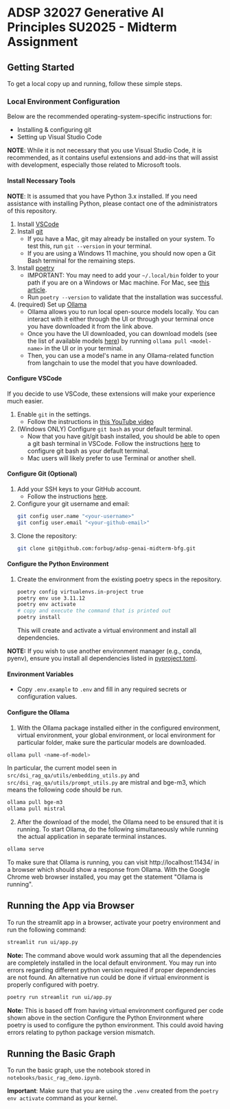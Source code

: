 # ADSP 32027 Generative AI Principles SU2025 - Midterm Assignment

## Getting Started

To get a local copy up and running, follow these simple steps.

### Local Environment Configuration

Below are the recommended operating-system-specific instructions for:
* Installing & configuring git
* Setting up Visual Studio Code

**NOTE**: While it is not necessary that you use Visual Studio Code, it is recommended, as it contains useful extensions and add-ins that will assist with development, especially those related to Microsoft tools.

#### Install Necessary Tools

**NOTE**: It is assumed that you have Python 3.x installed. If you need assistance with installing Python, please contact one of the administrators of this repository.

1. Install [VSCode](https://code.visualstudio.com/download)
2. Install [git](https://git-scm.com/downloads)
   * If you have a Mac, git may already be installed on your system. To test this, run `git --version` in your terminal.
   * If you are using a Windows 11 machine, you should now open a Git Bash terminal for the remaining steps.
3. Install [poetry](https://python-poetry.org/docs/#installation)
   * IMPORTANT: You may need to add your `~/.local/bin` folder to your path if you are on a Windows or Mac machine. For Mac, see [this article](https://medium.com/@B-Treftz/macos-adding-a-directory-to-your-path-fe7f19edd2f7).
   * Run `poetry --version` to validate that the installation was successful.
4. (required) Set up [Ollama](https://ollama.com/)
    * Ollama allows you to run local open-source models locally. You can interact with it either through the UI or through your terminal once you have downloaded it from the link above. 
    * Once you have the UI downloaded, you can download models (see the list of available models [here](https://ollama.com/search)) by running `ollama pull <model-name>` in the UI or in your terminal.
    * Then, you can use a model's name in any Ollama-related function from langchain to use the model that you have downloaded.


#### Configure VSCode

If you decide to use VSCode, these extensions will make your experience much easier.

1. Enable `git` in the settings.
   * Follow the instructions in [this YouTube video](https://youtu.be/3Tsaxxv9sls?si=VsSBTenx6jm_K_tY&t=153)
2. (Windows ONLY) Configure `git bash` as your default terminal.
   * Now that you have git/git bash installed, you should be able to open a git bash terminal in VSCode. Follow the instructions [here](https://csweb.wooster.edu/mionescu/cs232/guides/vs-code-default-terminal/#:~:text=Open%20Visual%20Studio%20Code,the%20menu%20that%20pops%20up.) to configure git bash as your default terminal.
   * Mac users will likely prefer to use Terminal or another shell.

#### Configure Git (Optional)

1. Add your SSH keys to your GitHub account.
   * Follow the instructions [here](https://docs.github.com/en/authentication/connecting-to-github-with-ssh/adding-a-new-ssh-key-to-your-github-account).
2. Configure your git username and email:
   ```bash
   git config user.name "<your-username>"
   git config user.email "<your-github-email>"
   ```
3. Clone the repository:
   ```bash
   git clone git@github.com:forbug/adsp-genai-midterm-bfg.git
   ```

#### Configure the Python Environment

1. Create the environment from the existing poetry specs in the repository.
   ```bash
   poetry config virtualenvs.in-project true
   poetry env use 3.11.12
   poetry env activate
   # copy and execute the command that is printed out
   poetry install
   ```
   This will create and activate a virtual environment and install all dependencies.

**NOTE:** If you wish to use another environment manager (e.g., conda, pyenv), ensure you install all dependencies listed in [pyproject.toml](pyproject.toml).

#### Environment Variables

- Copy `.env.example` to `.env` and fill in any required secrets or configuration values.

#### Configure the Ollama

1. With the Ollama package installed either in the configured environment, virtual environment, your global environment, or local environment for particular folder, make sure the particular models are downloaded.
```bash
ollama pull <name-of-model>
```
In particular, the current model seen in `src/dsi_rag_qa/utils/embedding_utils.py` and `src/dsi_rag_qa/utils/prompt_utils.py` are mistral and bge-m3, which means the following code should be run.
```bash
ollama pull bge-m3
ollama pull mistral
```

2. After the download of the model, the Ollama need to be ensured that it is running. To start Ollama, do the following simultaneously while running the actual application in separate terminal instances.
```bash
ollama serve
```
To make sure that Ollama is running, you can visit http://localhost:11434/ in a browser which should show a response from Ollama. With the Google Chrome web browser installed, you may get the statement "Ollama is running".


## Running the App via Browser

To run the streamlit app in a browser, activate your poetry environment and run the following command:

```bash
streamlit run ui/app.py
```
**Note:** The command above would work assuming that all the dependencies are completely installed in the local default environment. You may run into errors regarding different python version required if proper dependencies are not found. An alternative run could be done if virtual environment is properly configured with poetry.

```bash
poetry run streamlit run ui/app.py
```
**Note:** This is based off from having virtual environment configured per code shown above in the section Configure the Python Environment where poetry is used to configure the python environment. This could avoid having errors relating to python package version mismatch.

## Running the Basic Graph

To run the basic graph, use the notebook stored in `notebooks/basic_rag_demo.ipynb`. 

**Important**: Make sure that you are using the `.venv` created from the `poetry env activate` command as your kernel.
